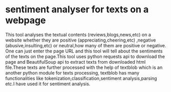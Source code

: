 # sentiment analyser for texts on a webpage
This tool analyses the textual contents (reviews,blogs,news,etc) on a website whether they are positive (appreciating,cheering,etc) ,negative (abusive,insulting,etc) or neutral,how many of them are positive or negative. One can just enter the page URL and this tool will tell about the sentiments of the texts on the page.This tool uses python requests api to download the page and BeautifulSoup api to extract texts from downloaded html file.These texts are further processed with the help of textblob which is an another python module for texts processing, textblob has many functionalities like tokenization,classification,sentiment analysis,parsing etc.I have used it for sentiment analysis. 
